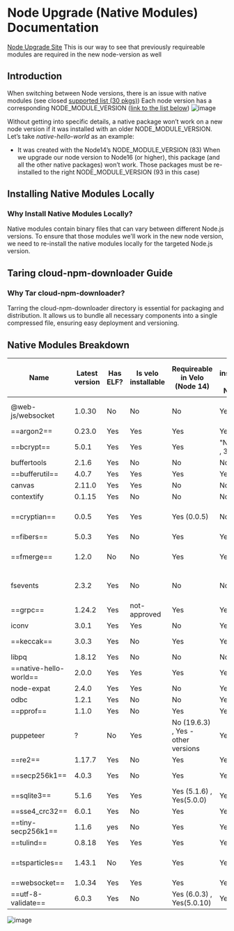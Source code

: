 # Node Upgrade (Native Modules) Documentation

[Node Upgrade Site](https://yonatanzax.wixsite.com/cloud-runtime-node18) 
This is our way to see that previously requireable modules are required in the new node-version as well

## Introduction
When switching between Node versions, there is an issue with native modules (see closed [supported list (30 pkgs)](https://github.com/wix-private/cloud-runtime/blob/e9e1560702047226bc869b90bd6f24ddb063f970/packages/npm/yarn-pnp-installer/src/constants.ts#L8))
Each node version has a corresponding NODE_MODULE_VERSION ([link to the list below](https://nodejs.org/en/download/releases#ref-1))
![image](https://github.com/ZaxYonatan/node-upgrade/assets/97605966/ae34c7c5-696f-4718-bbdc-be4f8656bc44)

Without getting into specific details, a native package won’t work on a new node version if it was installed with an older NODE_MODULE_VERSION.
Let’s take _native-hello-world_ as an example:
* It was created with the Node14’s NODE_MODULE_VERSION (83)
When we upgrade our node version to Node16 (or higher), this package (and all the other native packages) won’t work.
Those packages must be re-installed to the right NODE_MODULE_VERSION (93 in this case)


## Installing Native Modules Locally
### Why Install Native Modules Locally?
Native modules contain binary files that can vary between different Node.js versions. To ensure that those modules we'll work in the new node version, we need to re-install the native modules locally for the targeted Node.js version.


## Taring cloud-npm-downloader Guide
### Why Tar cloud-npm-downloader?
Tarring the cloud-npm-downloader directory is essential for packaging and distribution. It allows us to bundle all necessary components into a single compressed file, ensuring easy deployment and versioning.



## Native Modules Breakdown

| Name               		    | Latest version | Has ELF? | Is velo installable | Requireable in Velo (Node 14)      | Is installable in Node18                  | Comments                | Additional Versions     |
|---------------------------|----------------|----------|---------------------|------------------------------------|-------------------------------------------|-------------------------|-------------------------|
| @web-js/websocket  		    | 1.0.30         | No       | No                  | No                                 | Yes                                       | Is it a native-module?? |                         |
| ==argon2==         		    | 0.23.0         | Yes      | Yes                 | Yes                                | Yes                                       |                         |                         |
| ==bcrypt==         		    | 5.0.1          | Yes      | Yes                 | Yes                                | "No (3.0.8 , 3.0.6) | Yes (5.0.0, 5.0.1)" |                         | "3.0.6, 3.0.8, 5.0.0"   |
| buffertools        		    | 2.1.6          | Yes      | No                  | No                                 | No                                        |                         |                         |
| ==bufferutil==     		    | 4.0.7          | Yes      | Yes                 | Yes                                | Yes                                       |                         | 4.0.1                   |
| canvas             		    | 2.11.0         | Yes      | Yes                 | No                                 | No                                        |                         |                         |
| contextify         		    | 0.1.15         | Yes      | No                  | No                                 | No                                        |                         |                         |
| ==cryptian==       		    | 0.0.5          | Yes      | Yes                 | Yes (0.0.5)                        | No (0.0.5) | Yes (0.0.7)                  | should update to 0.0.7  |                         |
| ==fibers==         		    | 5.0.3          | Yes      | No                  | Yes                                | Yes                                       |                         |                         |
| ==fmerge==         		    | 1.2.0          | No       | No                  | Yes                                | Yes                                       | Is it a native-module?? |                         |
| fsevents           		    | 2.3.2          | Yes      | No                  | No                                 | No                                        |                         | "1.12.13, 2.0.7, 2.1.3" |
| ==grpc==           		    | 1.24.2         | Yes      | not-approved        | Yes                                | Yes                                       |                         | 1.24.11                 |
| iconv              		    | 3.0.1          | Yes      | Yes                 | No                                 | Yes                                       |                         | 3.0.0                   |
| ==keccak==         		    | 3.0.3          | Yes      | No                  | Yes                                | Yes                                       |                         | "3.0.1, 2.1.0"          |
| libpq              		    | 1.8.12         | Yes      | No                  | No                                 | No                                        |                         |                         |
| ==native-hello-world== 	  | 2.0.0          | Yes      | Yes                 | Yes                                | Yes                                       |                         |                         |
| node-expat         		    | 2.4.0          | Yes      | Yes                 | No                                 | Yes                                       |                         | 2.3.18                  |
| odbc               		    | 1.2.1          | Yes      | No                  | No                                 | Yes                                       |                         |                         |
| ==pprof==           		  | 1.1.0          | Yes      | No                  | Yes                                | Yes                                       |                         |                         |
| puppeteer          		    | ?              | No       | Yes                 | No (19.6.3) , Yes - other versions | Yes                                       | Is it a native-module?? |                         |
| ==re2==             		  | 1.17.7         | Yes      | No                  | Yes                                | Yes                                       |                         |                         |
| ==secp256k1==       		  | 4.0.3          | Yes      | No                  | Yes                                | Yes                                       |                         | "4.0.2, 3.8.0"          |
| ==sqlite3==         		  | 5.1.6          | Yes      | Yes                 | Yes (5.1.6) , Yes(5.0.0)           | Yes                                       |                         | 5.0.0                   |
| ==sse4_crc32==      		  | 6.0.1          | Yes      | No                  | Yes                                | Yes                                       |                         |                         |
| ==tiny-secp256k1==  		  | 1.1.6          | yes      | No                  | Yes                                | Yes                                       |                         |                         |
| ==tulind==           		  | 0.8.18         | Yes      | Yes                 | Yes                                | Yes                                       |                         |                         |
| ==tsparticles==      		  | 1.43.1         | No       | Yes                 | Yes                                | Yes                                       | Is it a native-module?? | 1.18.12                 |
| ==websocket==        		  | 1.0.34         | Yes      | Yes                 | Yes                                | Yes                                       |                         | 1.0.31                  |
| ==utf-8-validate==   		  | 6.0.3          | Yes      | No                  | Yes (6.0.3) , Yes(5.0.10)          | Yes                                       |                         | 5.0.10                  |


![image](https://github.com/ZaxYonatan/node-upgrade/assets/97605966/e218d337-8274-4649-a4fb-3d7ac65bc2b8)
